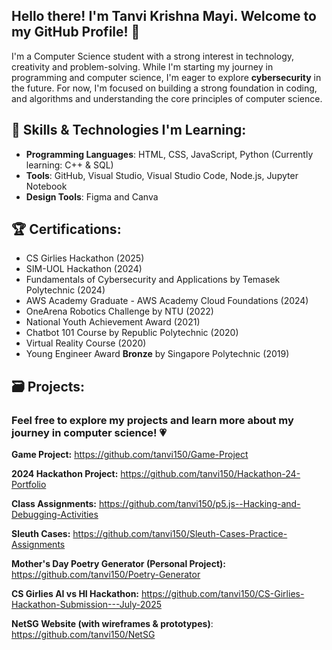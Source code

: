 ## Hello there! I'm Tanvi Krishna Mayi. Welcome to my GitHub Profile! 👋

I'm a Computer Science student with a strong interest in technology, creativity and problem-solving. While I'm starting my journey in programming and computer science,
I'm eager to explore **cybersecurity** in the future. For now, I'm focused on building a strong foundation in coding, and algorithms and understanding the core 
principles of computer science.

## 🚀 Skills & Technologies I'm Learning:
- **Programming Languages**: HTML, CSS, JavaScript, Python (Currently learning: C++ & SQL)
- **Tools**: GitHub, Visual Studio, Visual Studio Code, Node.js, Jupyter Notebook
- **Design Tools**: Figma and Canva

## 🏆 Certifications:
- CS Girlies Hackathon (2025) 
- SIM-UOL Hackathon (2024)
- Fundamentals of Cybersecurity and Applications by Temasek Polytechnic (2024)
- AWS Academy Graduate - AWS Academy Cloud Foundations (2024)
- OneArena Robotics Challenge by NTU (2022)
- National Youth Achievement Award (2021)
- Chatbot 101 Course by Republic Polytechnic (2020)
- Virtual Reality Course (2020)
- Young Engineer Award **Bronze** by Singapore Polytechnic (2019)

## 🗃️ Projects:

### Feel free to explore my projects and learn more about my journey in computer science! 💗

**Game Project:** https://github.com/tanvi150/Game-Project

**2024 Hackathon Project:** https://github.com/tanvi150/Hackathon-24-Portfolio

**Class Assignments:** https://github.com/tanvi150/p5.js--Hacking-and-Debugging-Activities

**Sleuth Cases:** https://github.com/tanvi150/Sleuth-Cases-Practice-Assignments

**Mother's Day Poetry Generator (Personal Project):** https://github.com/tanvi150/Poetry-Generator

**CS Girlies AI vs HI Hackathon:** https://github.com/tanvi150/CS-Girlies-Hackathon-Submission---July-2025

**NetSG Website (with wireframes & prototypes)**: https://github.com/tanvi150/NetSG
<!---
tanvi150/tanvi150 is a ✨ special ✨ repository because its `README.md` (this file) appears on your GitHub profile.
You can click the Preview link to take a look at your changes.
--->
